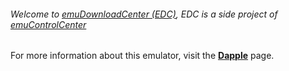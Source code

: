 ###### Welcome to [emuDownloadCenter (EDC)](https://github.com/PhoenixInteractiveNL/emuDownloadCenter/wiki/), EDC is a side project of [emuControlCenter](https://github.com/PhoenixInteractiveNL/emuControlCenter/wiki/)

For more information about this emulator, visit the [**Dapple**](https://github.com/PhoenixInteractiveNL/emuDownloadCenter/wiki/Emulator-dapple#menu) page.
